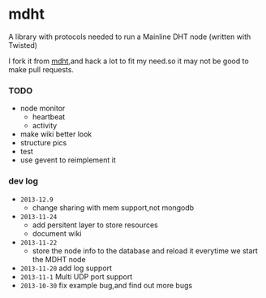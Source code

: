 mdht
====

A library with protocols needed to run a Mainline DHT node (written with Twisted)

I fork it from [mdht][1],and hack a lot to fit my need.so it may not be good to make pull requests.

### TODO
- node monitor
  - heartbeat
  - activity
- make wiki better look
- structure pics
- test
- use gevent to reimplement it

### dev log
- `2013-12.9`
  - change sharing with mem support,not mongodb
- `2013-11-24`
  - add  persitent layer to store resources
  - document wiki
- `2013-11-22`
  - store the node info to the database and reload it everytime we start the MDHT node
- `2013-11-20` add log support
- `2013-11-1`  Multi UDP port support
- `2013-10-30` fix example bug,and find out more bugs

[1]: https://github.com/gsko/mdht
